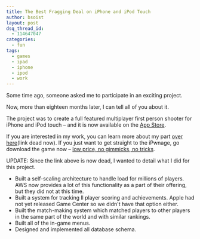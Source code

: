 ```yaml
---
title: The Best Fragging Deal on iPhone and iPod Touch
author: bsoist
layout: post
dsq_thread_id:
  - 114647047
categories:
  - fun
tags:
  - games
  - ipad
  - iphone
  - ipod
  - work
---
```

Some time ago, someone asked me to participate in an exciting project. 

Now, more than eighteen months later, I can tell all of you about it. 

The project was to create a full featured multiplayer first person shooter for iPhone and iPod touch &#8211; and it is now available on the [App Store][1].

If you are interested in my work, you can learn more about my part [over here][2](link dead now). If you just want to get straight to the iPwnage, go download the game now &#8211; [low price, no gimmicks, no tricks][1].

UPDATE:
Since the link above is now dead, I wanted to detail what I did for this project.

* Built a self-scaling architecture to handle load for millions of players. AWS now provides a lot of this functionality as a part of their offering, but they did not at this time.
* Built a system for tracking ll player scoring and achievements. Apple had not yet released Game Center so we didn't have that option either.
* Built the match-making system which matched players to other players in the same part of the world and with similar rankings.
* Built all of the in-game menus.
* Designed and implemented all database schema.


 [1]: http://click.linksynergy.com/fs-bin/stat?id=XpBbU6is8Fw&#038;offerid=146261&#038;type=3&#038;subid=0&#038;tmpid=1826&#038;RD_PARM1=http%253A%252F%252Fitunes.apple.com%252Fus%252Fapp%252Farchetype%252Fid364504952%253Fmt%253D8%2526uo%253D4%2526partnerId%253D30
 [2]: #
